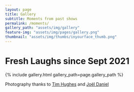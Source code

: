```yaml
---
layout: page
title: Gallery
subtitle: Moments from past shows
permalink: /moments/
gallery_path: "assets/img/gallery"
feature-img: "assets/img/pages/gallery.png"
thumbnail: "assets/img/thumbs/inyourface_thumb.png"
---
```


# Fresh Laughs since Sept 2021

{% include gallery.html gallery_path=page.gallery_path %}

Photography thanks to [Tim Hughes](https://www.instagram.com/timhughesphotos/) and [Joël Daniel](https://www.instagram.com/theurb4ncaveman/)